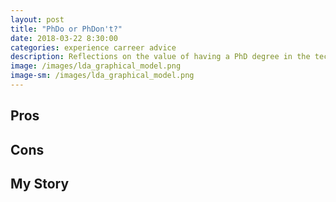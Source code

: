 ```yaml
---
layout: post
title: "PhDo or PhDon't?"
date: 2018-03-22 8:30:00
categories: experience carreer advice
description: Reflections on the value of having a PhD degree in the tech industry
image: /images/lda_graphical_model.png
image-sm: /images/lda_graphical_model.png
---
```



## Pros


## Cons


## My Story

